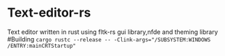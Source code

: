 # Text-editor-rs
Text editor written in rust using fltk-rs gui library,nfde and theming library
#Building
```cargo rustc --release -- -Clink-args="/SUBSYSTEM:WINDOWS /ENTRY:mainCRTStartup"```
